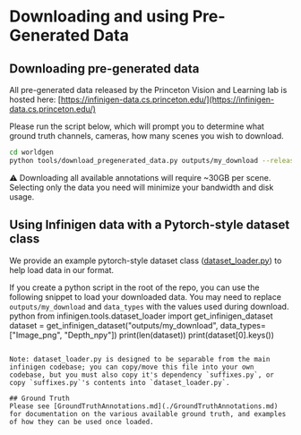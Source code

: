 # Downloading and using Pre-Generated Data

## Downloading pre-generated data

All pre-generated data released by the Princeton Vision and Learning lab is hosted here:
[https://infinigen-data.cs.princeton.edu/](https://infinigen-data.cs.princeton.edu/)

Please run the script below, which will prompt you to determine what ground truth channels, cameras, how many scenes you wish to download.

```bash
cd worldgen
python tools/download_pregenerated_data.py outputs/my_download --release_name 2023_10_13_preview
```

:warning: Downloading all available annotations will require ~30GB per scene. Selecting only the data you need will minimize your bandwidth and disk usage.

## Using Infinigen data with a Pytorch-style dataset class

We provide an example pytorch-style dataset class ([dataset_loader.py](../infinigen/tools)) to help load data in our format. 

If you create a python script in the root of the repo, you can use the following snippet to load your downloaded data. You may need to replace `outputs/my_download` and `data_types` with the values used during download. 
python
from infinigen.tools.dataset_loader import get_infinigen_dataset
dataset = get_infinigen_dataset("outputs/my_download", data_types=["Image_png", "Depth_npy"])
print(len(dataset))
print(dataset[0].keys())
```

Note: dataset_loader.py is designed to be separable from the main infinigen codebase; you can copy/move this file into your own codebase, but you must also copy it's dependency `suffixes.py`, or copy `suffixes.py`'s contents into `dataset_loader.py`.

## Ground Truth
Please see [GroundTruthAnnotations.md](./GroundTruthAnnotations.md) for documentation on the various available ground truth, and examples of how they can be used once loaded.